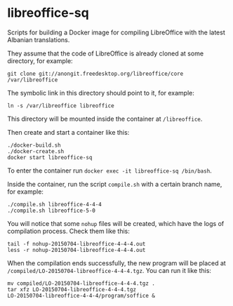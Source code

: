 # libreoffice-sq

Scripts for building a Docker image for compiling LibreOffice with the latest Albanian translations.

They assume that the code of LibreOffice is already cloned at some directory, for example:
```
git clone git://anongit.freedesktop.org/libreoffice/core /var/libreoffice
```

The symbolic link in this directory should point to it, for example:
```
ln -s /var/libreoffice libreoffice
```
This directory will be mounted inside the container at `/libreoffice`.

Then create and start a container like this:
```
./docker-build.sh
./docker-create.sh
docker start libreoffice-sq
```

To enter the container run `docker exec -it libreoffice-sq /bin/bash`.

Inside the container, run the script `compile.sh` with a certain branch name, for example:
```
./compile.sh libreoffice-4-4-4
./compile.sh libreoffice-5-0
```

You will notice that some `nohup` files will be created, which have the logs of compilation process.
Check them like this:
```
tail -f nohup-20150704-libreoffice-4-4-4.out
less -r nohup-20150704-libreoffice-4-4-4.out
```

When the compilation ends successfully, the new program will be placed at `/compiled/LO-20150704-libreoffice-4-4-4.tgz`.
You can run it like this:
```
mv compiled/LO-20150704-libreoffice-4-4-4.tgz .
tar xfz LO-20150704-libreoffice-4-4-4.tgz
LO-20150704-libreoffice-4-4-4/program/soffice &
```

